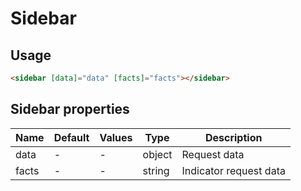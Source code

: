 # Sidebar

## Usage

```html
<sidebar [data]="data" [facts]="facts"></sidebar>
```

## Sidebar properties

| Name  | Default  | Values  |  Type | Description  |
|---|---|---|---|---|
| data | - | - | object | Request data
| facts | - | - | string | Indicator request data



